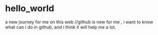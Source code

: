 # hello_world
a new journey for me on this web
//github is new for me , i want to know what can i do in github, and i think it will help me a lot.
